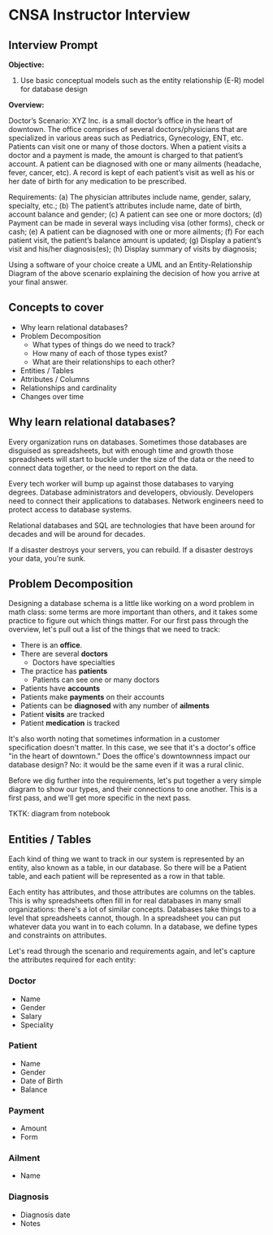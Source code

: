 # CNSA Instructor Interview
## Interview Prompt
**Objective:**
1. Use basic conceptual models such as the entity relationship (E-R) model for database design

**Overview:**

Doctor’s Scenario:
XYZ Inc. is a small doctor’s office in the heart of downtown. The office comprises of
several doctors/physicians that are specialized in various areas such as Pediatrics,
Gynecology, ENT, etc. Patients can visit one or many of those doctors. When a patient
visits a doctor and a payment is made, the amount is charged to that patient’s account. A
patient can be diagnosed with one or many ailments (headache, fever, cancer, etc). A
record is kept of each patient’s visit as well as his or her date of birth for any medication
to be prescribed.

Requirements:
(a) The physician attributes include name, gender, salary, specialty, etc.;
(b) The patient’s attributes include name, date of birth, account balance and gender;
(c) A patient can see one or more doctors;
(d) Payment can be made in several ways including visa (other forms), check or cash;
(e) A patient can be diagnosed with one or more ailments;
(f) For each patient visit, the patient’s balance amount is updated;
(g) Display a patient’s visit and his/her diagnosis(es);
(h) Display summary of visits by diagnosis;

Using a software of your choice create a UML and an Entity-Relationship Diagram of the above
scenario explaining the decision of how you arrive at your final answer.

## Concepts to cover

- Why learn relational databases?
- Problem Decomposition
  - What types of things do we need to track?
  - How many of each of those types exist?
  - What are their relationships to each other?
- Entities / Tables
- Attributes / Columns
- Relationships and cardinality
- Changes over time

## Why learn relational databases?

Every organization runs on databases. Sometimes those databases are
disguised as spreadsheets, but with enough time and growth those
spreadsheets will start to buckle under the size of the data or the
need to connect data together, or the need to report on the data.

Every tech worker will bump up against those databases to varying
degrees. Database administrators and developers, obviously.  Developers
need to connect their applications to databases.  Network engineers
need to protect access to database systems.

Relational databases and SQL are technologies that have been around
for decades and will be around for decades.

If a disaster destroys your servers, you can rebuild.  If a disaster
destroys your data, you're sunk.

## Problem Decomposition

Designing a database schema is a little like working on a word problem
in math class: some terms are more important than others, and it takes
some practice to figure out which things matter.  For our first pass
through the overview, let's pull out a list of the things that we
need to track:

- There is an **office**.
- There are several **doctors**
  - Doctors have specialties
- The practice has **patients**
  - Patients can see one or many doctors
- Patients have **accounts**
- Patients make **payments** on their accounts
- Patients can be **diagnosed** with any number of **ailments**
- Patient **visits** are tracked
- Patient **medication** is tracked

It's also worth noting that sometimes information in a customer
specification doesn't matter.  In this case, we see that it's a
doctor's office "in the heart of downtown."  Does the office's
downtownness impact our database design?  No: it would be the same
even if it was a rural clinic.

Before we dig further into the requirements, let's put together
a very simple diagram to show our types, and their connections
to one another.  This is a first pass, and we'll get more specific
in the next pass.

TKTK: diagram from notebook

## Entities / Tables

Each kind of thing we want to track in our system is represented
by an entity, also known as a table, in our database.  So there will be a
Patient table, and each patient will be represented as a row
in that table.

Each entity has attributes, and those attributes are columns on the
tables.  This is why spreadsheets often fill in for real databases
in many small organizations: there's a lot of similar concepts.
Databases take things to a level that spreadsheets cannot, though.
In a spreadsheet you can put whatever data you want in to each column.
In a database, we define types and constraints on attributes.

Let's read through the scenario and requirements again, and let's
capture the attributes required for each entity:

### Doctor
- Name
- Gender
- Salary
- Speciality

### Patient
- Name
- Gender
- Date of Birth
- Balance

### Payment
- Amount
- Form

### Ailment
- Name

### Diagnosis
- Diagnosis date
- Notes
